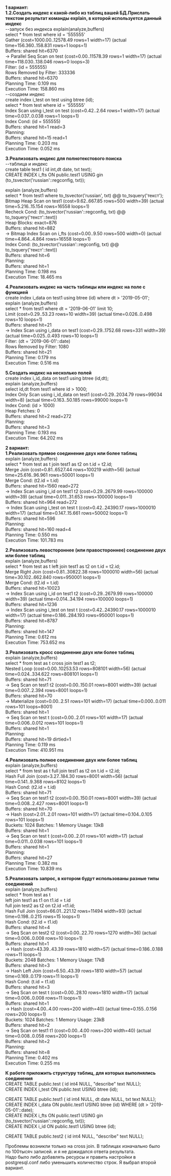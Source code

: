 **1 вариант:**  
**1.2.Создать индекс к какой-либо из таблиц вашей БД.Прислать текстом результат команды explain,
в которой используется данный индекс**  
--запуск без индекса
explain(analyze,buffers)  
select * from test where id = '555555'  
Gather  (cost=1000.00..12578.49 rows=1 width=17) (actual time=156.360..158.831 rows=1 loops=1)  
  Buffers: shared hit=6370  
  ->  Parallel Seq Scan on test  (cost=0.00..11578.39 rows=1 width=17) (actual time=118.030..138.046 rows=0 loops=3)  
        Filter: (id = 555555)  
        Rows Removed by Filter: 333336  
        Buffers: shared hit=6370  
Planning Time: 0.109 ms  
Execution Time: 158.860 ms  
--создаем индекс  
create index i_test on test using btree (id);  
select * from test where id = '555555'  
Index Scan using i_test on test  (cost=0.42..2.64 rows=1 width=17) (actual time=0.037..0.038 rows=1 loops=1)  
  Index Cond: (id = 555555)  
  Buffers: shared hit=1 read=3  
Planning:  
  Buffers: shared hit=15 read=1  
Planning Time: 0.203 ms  
Execution Time: 0.052 ms  

**3.Реализовать индекс для полнотекстового поиска**  
--таблица и индекс  
create table test1 ( id int,dt date, txt text);  
CREATE INDEX i_fts ON public.test1 USING gin (to_tsvector('russian'::regconfig, txt));  

explain (analyze,buffers)  
select * from test1  where to_tsvector('russian', txt) @@ to_tsquery('текст');  
Bitmap Heap Scan on test1  (cost=9.62..667.85 rows=500 width=39) (actual time=5.216..15.154 rows=16558 loops=1)  
  Recheck Cond: (to_tsvector('russian'::regconfig, txt) @@ to_tsquery('текст'::text))  
  Heap Blocks: exact=876  
  Buffers: shared hit=882  
  ->  Bitmap Index Scan on i_fts  (cost=0.00..9.50 rows=500 width=0) (actual time=4.864..4.864 rows=16558 loops=1)  
        Index Cond: (to_tsvector('russian'::regconfig, txt) @@ to_tsquery('текст'::text))  
        Buffers: shared hit=6  
Planning:  
  Buffers: shared hit=1  
Planning Time: 0.198 ms  
Execution Time: 18.465 ms  

**4.Реализовать индекс на часть таблицы или индекс на поле с функцией**  
create index i_data on test1 using btree (id) where dt > '2019-05-01';  
explain (analyze,buffers)  
select * from test1 where dt = '2019-06-01' limit 10;  
Limit  (cost=0.29..53.23 rows=10 width=39) (actual time=0.026..0.498 rows=10 loops=1)  
  Buffers: shared hit=21  
  ->  Index Scan using i_data on test1  (cost=0.29..1752.68 rows=331 width=39) (actual time=0.025..0.493 rows=10 loops=1)  
        Filter: (dt = '2019-06-01'::date)  
        Rows Removed by Filter: 1080  
        Buffers: shared hit=21  
Planning Time: 0.179 ms  
Execution Time: 0.516 ms  

**5.Создать индекс на несколько полей**  
create index i_id_data on test1 using btree (id,dt);  
explain (analyze,buffers)  
select id,dt from test1 where  id > 1000;  
Index Only Scan using i_id_data on test1  (cost=0.29..2034.79 rows=99034 width=8) (actual time=0.163..50.185 rows=99000 loops=1)  
  Index Cond: (id > 1000)  
  Heap Fetches: 0  
  Buffers: shared hit=2 read=272  
Planning:  
  Buffers: shared hit=3  
Planning Time: 0.193 ms  
Execution Time: 64.202 ms  

**2 вариант:**  
**1.Реализовать прямое соединение двух или более таблиц**  
explain (analyze,buffers)  
select * from test as t join test1 as t2 on t.id = t2.id;  
Merge Join  (cost=0.81..6527.44 rows=100219 width=56) (actual time=25.616..96.961 rows=50001 loops=1)  
  Merge Cond: (t2.id = t.id)  
  Buffers: shared hit=1560 read=272  
  ->  Index Scan using i_id on test1 t2  (cost=0.29..2679.99 rows=100000 width=39) (actual time=0.011..31.653 rows=100000 loops=1)  
        Buffers: shared hit=964 read=272  
  ->  Index Scan using i_test on test t  (cost=0.42..24390.17 rows=1000010 width=17) (actual time=0.147..15.661 rows=50002 loops=1)  
        Buffers: shared hit=596  
Planning:  
  Buffers: shared hit=160 read=4  
Planning Time: 0.550 ms  
Execution Time: 101.783 ms  

**2.Реализовать левостороннее (или правостороннее) соединение двух или более таблиц**  
explain (analyze,buffers)  
select * from test as t left join test1 as t2 on t.id = t2.id;  
Merge Right Join  (cost=0.81..30822.38 rows=1000010 width=56) (actual time=30.102..662.840 rows=950001 loops=1)  
  Merge Cond: (t2.id = t.id)  
  Buffers: shared hit=10023  
  ->  Index Scan using i_id on test1 t2  (cost=0.29..2679.99 rows=100000 width=39) (actual time=0.014..34.194 rows=100000 loops=1)  
        Buffers: shared hit=1236  
  ->  Index Scan using i_test on test t  (cost=0.42..24390.17 rows=1000010 width=17) (actual time=0.186..284.193 rows=950001 loops=1)  
        Buffers: shared hit=8787  
Planning:  
  Buffers: shared hit=147  
Planning Time: 0.612 ms  
Execution Time: 753.652 ms  

**3.Реализовать кросс соединение двух или более таблиц**  
explain (analyze,buffers)  
select * from test as t cross join test1 as t2;  
Nested Loop  (cost=0.00..10253.53 rows=808101 width=56) (actual time=0.024..334.622 rows=808101 loops=1)  
  Buffers: shared hit=71  
  ->  Seq Scan on test1 t2  (cost=0.00..150.01 rows=8001 width=39) (actual time=0.007..2.394 rows=8001 loops=1)  
        Buffers: shared hit=70  
  ->  Materialize  (cost=0.00..2.51 rows=101 width=17) (actual time=0.000..0.011 rows=101 loops=8001)  
        Buffers: shared hit=1  
        ->  Seq Scan on test t  (cost=0.00..2.01 rows=101 width=17) (actual time=0.006..0.012 rows=101 loops=1)  
              Buffers: shared hit=1  
Planning:  
  Buffers: shared hit=19 dirtied=1  
Planning Time: 0.119 ms  
Execution Time: 410.951 ms  

**4.Реализовать полное соединение двух или более таблиц**  
explain (analyze,buffers)  
select * from test as t full join test1 as t2 on t.id = t2.id;  
Hash Full Join  (cost=3.27..184.30 rows=8001 width=56) (actual time=0.141..9.368 rows=8102 loops=1)  
  Hash Cond: (t2.id = t.id)  
  Buffers: shared hit=71  
  ->  Seq Scan on test1 t2  (cost=0.00..150.01 rows=8001 width=39) (actual time=0.008..2.427 rows=8001 loops=1)  
        Buffers: shared hit=70  
  ->  Hash  (cost=2.01..2.01 rows=101 width=17) (actual time=0.104..0.105 rows=101 loops=1)  
        Buckets: 1024  Batches: 1  Memory Usage: 13kB  
        Buffers: shared hit=1  
        ->  Seq Scan on test t  (cost=0.00..2.01 rows=101 width=17) (actual time=0.011..0.038 rows=101 loops=1)  
              Buffers: shared hit=1  
Planning:  
  Buffers: shared hit=27  
Planning Time: 0.382 ms  
Execution Time: 10.839 ms  

**5.Реализовать запрос, в котором будут использованы разные типы соединений**  
explain (analyze,buffers)  
select * from test as t  
left join test1 as t1 on t1.id = t.id  
full join test2 as t2 on t2.id =t1.id;  
Hash Full Join  (cost=66.01..221.12 rows=11494 width=93) (actual time=0.198..0.215 rows=15 loops=1)  
  Hash Cond: (t2.id = t1.id)  
  Buffers: shared hit=4  
  ->  Seq Scan on test2 t2  (cost=0.00..22.70 rows=1270 width=36) (actual time=0.006..0.008 rows=10 loops=1)  
        Buffers: shared hit=1  
  ->  Hash  (cost=43.39..43.39 rows=1810 width=57) (actual time=0.186..0.188 rows=11 loops=1)  
        Buckets: 2048  Batches: 1  Memory Usage: 17kB  
        Buffers: shared hit=3  
        ->  Hash Left Join  (cost=6.50..43.39 rows=1810 width=57) (actual time=0.169..0.179 rows=11 loops=1)  
              Hash Cond: (t.id = t1.id)  
              Buffers: shared hit=3  
              ->  Seq Scan on test t  (cost=0.00..28.10 rows=1810 width=17) (actual time=0.006..0.008 rows=11 loops=1)  
                    Buffers: shared hit=1  
              ->  Hash  (cost=4.00..4.00 rows=200 width=40) (actual time=0.155..0.156 rows=200 loops=1)  
                    Buckets: 1024  Batches: 1  Memory Usage: 23kB  
                    Buffers: shared hit=2  
                    ->  Seq Scan on test1 t1  (cost=0.00..4.00 rows=200 width=40) (actual time=0.008..0.058 rows=200 loops=1)  
                          Buffers: shared hit=2  
Planning:  
  Buffers: shared hit=8  
Planning Time: 0.402 ms  
Execution Time: 0.255 ms  

**К работе приложить структуру таблиц, для которых выполнялись соединения**  
CREATE TABLE public.test (	id int4 NULL,	"describe" text NULL);  
CREATE INDEX i_test ON public.test USING btree (id);  

CREATE TABLE public.test1 (	id int4 NULL,	dt date NULL,	txt text NULL);  
CREATE INDEX i_data ON public.test1 USING btree (id) WHERE (dt > '2019-05-01'::date);  
CREATE INDEX i_fts ON public.test1 USING gin (to_tsvector('russian'::regconfig, txt));  
CREATE INDEX i_id ON public.test1 USING btree (id);  

CREATE TABLE public.test2 (	id int4 NULL,	"describe" text NULL);  

Проблемы возникли только на cross join. В таблицах изначально было по 100тысяч записей. и я не дожидался ответа результата.  
Надо было либо добавлять ресурсы и править настройки в postgresql.conf либо уменьшить количество строк. Я выбрал второй вариант.  



